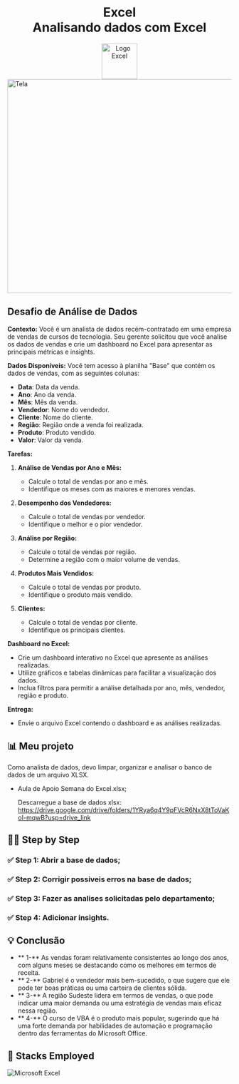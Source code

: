 <div align="center">
  <h1> Excel <br> Analisando dados com Excel</h1>
  <img src="https://upload.wikimedia.org/wikipedia/commons/3/34/Microsoft_Office_Excel_%282019%E2%80%93present%29.svg" alt="Logo Excel" width="80">
</div>

  <img scr="https://github.com/King-Manfredi/excel_analise_dados/blob/main/Tela.jpg" width="640" height="480" alt="Tela">

##  Desafio de Análise de Dados

**Contexto:**
Você é um analista de dados recém-contratado em uma empresa de vendas de cursos de tecnologia. Seu gerente solicitou que você analise os dados de vendas e crie um dashboard no Excel para apresentar as principais métricas e insights.

**Dados Disponíveis:**
Você tem acesso à planilha "Base" que contém os dados de vendas, com as seguintes colunas:
- **Data**: Data da venda.
- **Ano**: Ano da venda.
- **Mês**: Mês da venda.
- **Vendedor**: Nome do vendedor.
- **Cliente**: Nome do cliente.
- **Região**: Região onde a venda foi realizada.
- **Produto**: Produto vendido.
- **Valor**: Valor da venda.

**Tarefas:**
1. **Análise de Vendas por Ano e Mês:**
   - Calcule o total de vendas por ano e mês.
   - Identifique os meses com as maiores e menores vendas.

2. **Desempenho dos Vendedores:**
   - Calcule o total de vendas por vendedor.
   - Identifique o melhor e o pior vendedor.

3. **Análise por Região:**
   - Calcule o total de vendas por região.
   - Determine a região com o maior volume de vendas.

4. **Produtos Mais Vendidos:**
   - Calcule o total de vendas por produto.
   - Identifique o produto mais vendido.

5. **Clientes:**
   - Calcule o total de vendas por cliente.
   - Identifique os principais clientes.

**Dashboard no Excel:**
- Crie um dashboard interativo no Excel que apresente as análises realizadas.
- Utilize gráficos e tabelas dinâmicas para facilitar a visualização dos dados.
- Inclua filtros para permitir a análise detalhada por ano, mês, vendedor, região e produto.

**Entrega:**
- Envie o arquivo Excel contendo o dashboard e as análises realizadas.

## :bar_chart: Meu projeto
Como analista de dados, devo limpar, organizar e analisar o banco de dados de um arquivo XLSX.
- Aula de Apoio Semana do Excel.xlsx;
  
  Descarregue a base de dados xlsx: https://drive.google.com/drive/folders/1YRya6q4Y9pFVcR6NxX8tToVaKoI-mqwB?usp=drive_link

## :technologist: Step by Step

### :white_check_mark:  Step 1: Abrir a base de dados;
### :white_check_mark:  Step 2: Corrigir possiveis erros na base de dados;
### :white_check_mark:  Step 3: Fazer as analises solicitadas pelo departamento;
### :white_check_mark:  Step 4: Adicionar insights.

## :bulb: Conclusão

- ** 1-** As vendas foram relativamente consistentes ao longo dos anos, com alguns meses se destacando como os melhores em termos de receita.
- ** 2-** Gabriel é o vendedor mais bem-sucedido, o que sugere que ele pode ter boas práticas ou uma carteira de clientes sólida.
- ** 3-** A região Sudeste lidera em termos de vendas, o que pode indicar uma maior demanda ou uma estratégia de vendas mais eficaz nessa região.
- ** 4-** O curso de VBA é o produto mais popular, sugerindo que há uma forte demanda por habilidades de automação e programação dentro das ferramentas do Microsoft Office.

## :battery: Stacks Employed
![Microsoft Excel](https://img.shields.io/badge/Microsoft_Excel-217346?style=for-the-badge&logo=microsoft-excel&logoColor=white)

